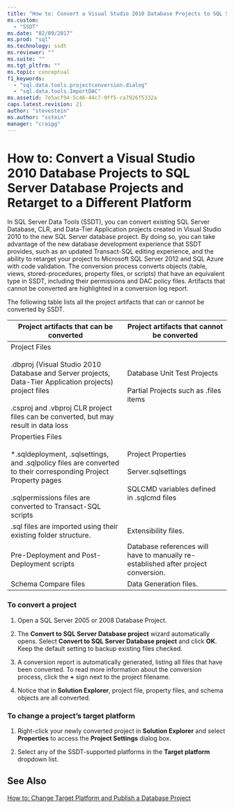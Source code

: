 ```yaml
---
title: "How to: Convert a Visual Studio 2010 Database Projects to SQL Server Database Projects and Retarget to a Different Platform | Microsoft Docs"
ms.custom: 
  - "SSDT"
ms.date: "02/09/2017"
ms.prod: "sql"
ms.technology: ssdt
ms.reviewer: ""
ms.suite: ""
ms.tgt_pltfrm: ""
ms.topic: conceptual
f1_keywords: 
  - "sql.data.tools.projectconversion.dialog"
  - "sql.data.tools.ImportDAC"
ms.assetid: 7e5acf94-5c46-44c7-9ff5-ca7926f5332a
caps.latest.revision: 21
author: "stevestein"
ms.author: "sstein"
manager: "craigg"
---
```

# How to: Convert a Visual Studio 2010 Database Projects to SQL Server Database Projects and Retarget to a Different Platform
In SQL Server Data Tools (SSDT), you can convert existing SQL Server Database, CLR, and Data-Tier Application projects created in Visual Studio 2010 to the new SQL Server database project. By doing so, you can take advantage of the new database development experience that SSDT provides, such as an updated Transact\-SQL editing experience, and the ability to retarget your project to Microsoft SQL Server 2012 and SQL Azure with code validation. The conversion process converts objects (table, views, stored-procedures, property files, or scripts) that have an equivalent type in SSDT, including their permissions and DAC policy files. Artifacts that cannot be converted are highlighted in a conversion log report.  
  
The following table lists all the project artifacts that can or cannot be converted by SSDT.  
  
|Project artifacts that can be converted|Project artifacts that cannot be converted|  
|-------------------------------------------|----------------------------------------------|  
|Project Files<br /><br />.dbproj (Visual Studio 2010 Database and Server projects, Data-Tier Application projects) project files<br /><br />.csproj and .vbproj CLR project files can be converted, but may result in data loss|Database Unit Test Projects<br /><br />Partial Projects such as .files items|  
|Properties Files<br /><br />*.sqldeployment, .sqlsettings, and .sqlpolicy files are converted to their corresponding Project Property pages<br /><br />.sqlpermissions files are converted to Transact\-SQL scripts|Project Properties<br /><br />Server.sqlsettings<br /><br />SQLCMD variables defined in .sqlcmd files|  
|.sql files are imported using their existing folder structure.|Extensibility files.|  
|Pre-Deployment and Post-Deployment scripts|Database references will have to manually re-established after project conversion.|  
|Schema Compare files|Data Generation files.|  
  
### To convert a project  
  
1.  Open a SQL Server 2005 or 2008 Database Project.  
  
2.  The **Convert to SQL Server Database project** wizard automatically opens. Select **Convert to SQL Server Database project** and click **OK**. Keep the default setting to backup existing files checked.  
  
3.  A conversion report is automatically generated, listing all files that have been converted. To read more information about the conversion process, click the **+** sign next to the project filename.  
  
4.  Notice that in **Solution Explorer**, project file, property files, and schema objects are all converted.  
  
### To change a project’s target platform  
  
1.  Right-click your newly converted project in **Solution Explorer** and select **Properties** to access the **Project Settings** dialog box.  
  
2.  Select any of the SSDT-supported platforms in the **Target platform** dropdown list.  
  
## See Also  
[How to: Change Target Platform and Publish a Database Project](../ssdt/how-to-change-target-platform-and-publish-a-database-project.md)  
  
